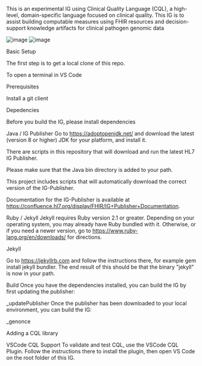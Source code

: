 This is an experimental IG using Clinical Quality Language (CQL), a high-level, domain-specific language focused on clinical quality. This IG is to assist building computable measures using FHIR resources and decision-support knowledge artifacts for clinical pathogen genomic data
 
 ![image](https://github.com/soyeangrey/CQFPathogenGenomic/assets/59749174/b8204501-73eb-4868-98ab-2fb7e09ab1c9)
  ![image](https://github.com/soyeangrey/CQFPathogenGenomic/assets/59749174/a4c1b8c9-d251-4494-8a1e-b9f6e7c4ebc4)

Basic Setup

The first step is to get a local clone of this repo.

To open a terminal in VS Code

Prerequisites

Install a git client

Depedencies

Before you build the IG, please install dependencies

Java / IG Publisher
Go to https://adoptopenjdk.net/ and download the latest (version 8 or higher) JDK for your platform, and install it.

There are scripts in this repository that will download and run the latest HL7 IG Publisher.

Please make sure that the Java bin directory is added to your path.

This project includes scripts that will automatically download the correct version of the IG-Publisher.

Documentation for the IG-Publisher is available at https://confluence.hl7.org/display/FHIR/IG+Publisher+Documentation.

Ruby / Jekyll
Jekyll requires Ruby version 2.1 or greater. Depending on your operating system, you may already have Ruby bundled with it. Otherwise, or if you need a newer version, go to https://www.ruby-lang.org/en/downloads/ for directions.

Jekyll

Go to https://jekyllrb.com and follow the instructions there, for example gem install jekyll bundler. The end result of this should be that the binary "jekyll" is now in your path.

Build
Once you have the dependencies installed, you can build the IG by first updating the publisher:

_updatePublisher
Once the publisher has been downloaded to your local environment, you can build the IG:

_genonce

Adding a CQL library

VSCode CQL Support
To validate and test CQL, use the VSCode CQL Plugin. Follow the instructions there to install the plugin, then open VS Code on the root folder of this IG.
